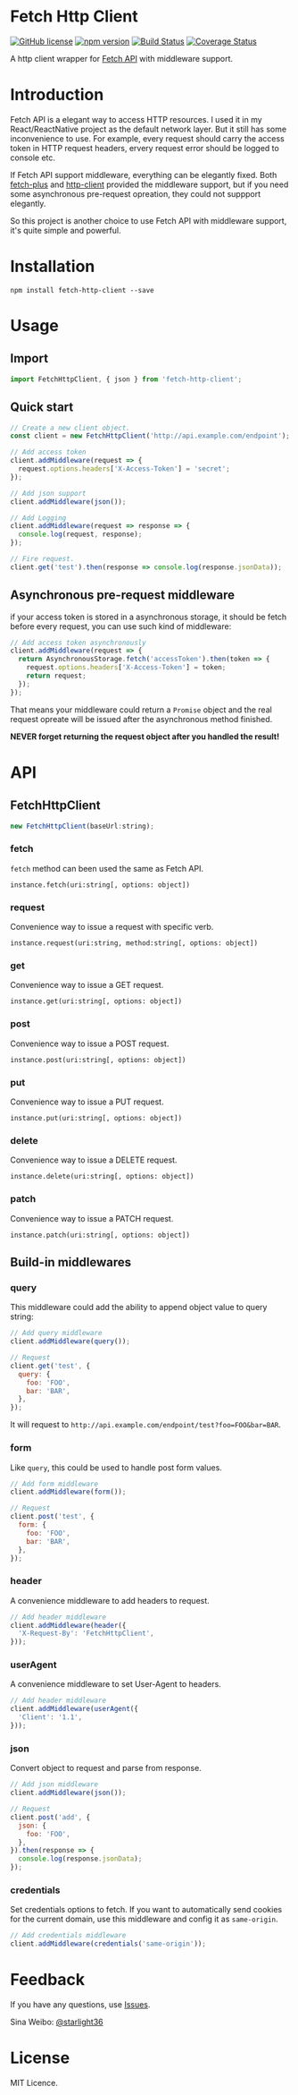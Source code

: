 # Fetch Http Client

[![GitHub license](https://img.shields.io/badge/license-MIT-blue.svg)](https://raw.githubusercontent.com/starlight36/fetch-http-client/master/LICENSE) [![npm version](https://badge.fury.io/js/fetch-http-client.svg)](https://badge.fury.io/js/fetch-http-client) [![Build Status](https://travis-ci.org/starlight36/fetch-http-client.svg?branch=master)](https://travis-ci.org/starlight36/fetch-http-client) [![Coverage Status](https://coveralls.io/repos/github/starlight36/fetch-http-client/badge.svg)](https://coveralls.io/github/starlight36/fetch-http-client)

A http client wrapper for [Fetch API](https://github.com/whatwg/fetch) with middleware support.

# Introduction

Fetch API is a elegant way to access HTTP resources. I used it in my React/ReactNative project as the default network layer. But it still has some inconvenience to use. For example, every request should carry the access token in HTTP request headers, ervery request error should be logged to console etc. 

If Fetch API support middleware, everything can be elegantly fixed. Both [fetch-plus](https://github.com/RickWong/fetch-plus) and [http-client](https://github.com/mjackson/http-client) provided the middleware support, but if you need some asynchronous pre-request opreation, they could not suppport elegantly.

So this project is another choice to use Fetch API with middleware support, it's quite simple and powerful.

# Installation

```shell
npm install fetch-http-client --save
```

# Usage

## Import

```js
import FetchHttpClient, { json } from 'fetch-http-client';
```

## Quick start

```js
// Create a new client object.
const client = new FetchHttpClient('http://api.example.com/endpoint');

// Add access token
client.addMiddleware(request => {
  request.options.headers['X-Access-Token'] = 'secret';
});

// Add json support
client.addMiddleware(json());

// Add Logging
client.addMiddleware(request => response => {
  console.log(request, response);
});

// Fire request.
client.get('test').then(response => console.log(response.jsonData));
```

## Asynchronous pre-request middleware

if your access token is stored in a asynchronous storage, it should be fetch before every request, you can use such kind of middleware:

```js
// Add access token asynchronously
client.addMiddleware(request => {
  return AsynchronousStorage.fetch('accessToken').then(token => {
    request.options.headers['X-Access-Token'] = token;
    return request;
  });
});
```

That means your middleware could return a `Promise` object and the real request opreate will be issued after the asynchronous method finished.

**NEVER forget returning the request object after you handled the result!**

# API

## FetchHttpClient

```js
new FetchHttpClient(baseUrl:string);
```

### fetch

`fetch` method can been used the same as Fetch API.

```
instance.fetch(uri:string[, options: object])
```

### request

Convenience way to issue a request with specific verb.

```
instance.request(uri:string, method:string[, options: object])
```

### get

Convenience way to issue a GET request.

```
instance.get(uri:string[, options: object])
```

### post

Convenience way to issue a POST request.

```
instance.post(uri:string[, options: object])
```

### put

Convenience way to issue a PUT request.

```
instance.put(uri:string[, options: object])
```

### delete

Convenience way to issue a DELETE request.

```
instance.delete(uri:string[, options: object])
```

### patch

Convenience way to issue a PATCH request.

```
instance.patch(uri:string[, options: object])
```

## Build-in middlewares

### query

This middleware could add the ability to append object value to query string:

```js
// Add query middleware
client.addMiddleware(query());

// Request
client.get('test', {
  query: {
    foo: 'FOO',
    bar: 'BAR',
  },
});
```

It will request to `http://api.example.com/endpoint/test?foo=FOO&bar=BAR`.

### form

Like `query`, this could be used to handle post form values.

```js
// Add form middleware
client.addMiddleware(form());

// Request
client.post('test', {
  form: {
    foo: 'FOO',
    bar: 'BAR',
  },
});
```

### header

A convenience middleware to add headers to request.

```js
// Add header middleware
client.addMiddleware(header({
  'X-Request-By': 'FetchHttpClient',
}));

```

### userAgent

A convenience middleware to set User-Agent to headers.

```js
// Add header middleware
client.addMiddleware(userAgent({
  'Client': '1.1',
}));

```

### json

Convert object to request and parse from response.

```js
// Add json middleware
client.addMiddleware(json());

// Request
client.post('add', {
  json: {
    foo: 'FOO',
  },
}).then(response => {
  console.log(response.jsonData);
});
```

### credentials

Set credentials options to fetch. If you want to automatically send cookies for the current domain, use this middleware and config it as `same-origin`.

```js
// Add credentials middleware
client.addMiddleware(credentials('same-origin'));
```

# Feedback

If you have any questions, use [Issues](https://github.com/starlight36/fetch-http-client/issues).

Sina Weibo: [@starlight36](http://weibo.com/starlight36)

# License

MIT Licence.




